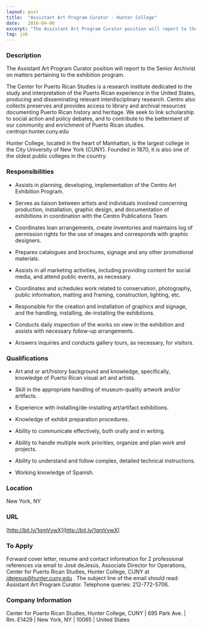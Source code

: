 ```yaml
---
layout: post
title:  "Assistant Art Program Curator - Hunter College"
date:   2016-04-06
excerpt: "The Assistant Art Program Curator position will report to the Senior Archivist on matters pertaining to the exhibition program. The Center for Puerto Rican Studies is a research institute dedicated to the study and interpretation of the Puerto Rican experience in the United States, producing and disseminating relevant interdisciplinary research...."
tag: job
---
```


### Description   

The Assistant Art Program Curator position will report to the Senior Archivist on matters pertaining to the exhibition program.

The Center for Puerto Rican Studies is a research institute dedicated to the study and interpretation of the Puerto Rican experience in the United States, producing and disseminating relevant interdisciplinary research. Centro also collects preserves and provides access to library and archival resources documenting Puerto Rican history and heritage. We seek to link scholarship to social action and policy debates, and to contribute to the betterment of our community and enrichment of Puerto Rican studies. centropr.hunter.cuny.edu

Hunter College, located in the heart of Manhattan, is the largest college in the City University of New York (CUNY). Founded in 1870, it is also one of the oldest public colleges in the country.


### Responsibilities   

* Assists in planning, developing, implementation of the Centro Art Exhibition Program.

* Serves as liaison between artists and individuals involved concerning production, installation, graphic design, and documentation of exhibitions in coordination with the Centro Publications Team.

* Coordinates loan arrangements, create inventories and maintains log of permission rights for the use of images and corresponds with graphic designers.

* Prepares catalogues and brochures, signage and any other promotional materials.

* Assists in all marketing activities, including providing content for social media, and attend public events, as necessary.

* Coordinates and schedules work related to conservation, photography, public information, matting and framing, construction, lighting, etc.

* Responsible for the creation and installation of graphics and signage, and the handling, installing, de-installing the exhibitions.

* Conducts daily inspection of the works on view in the exhibition and assists with necessary follow-up arrangements.

* Answers inquiries and conducts gallery tours, as necessary, for visitors.



### Qualifications   

* Art and or art/history background and knowledge, specifically, knowledge of Puerto Rican visual art and artists.

* Skill in the appropriate handling of museum-quality artwork and/or artifacts.

* Experience with installing/de-installing art/artifact exhibitions.

* Knowledge of exhibit preparation procedures.

* Ability to communicate effectively, both orally and in writing.

* Ability to handle multiple work priorities, organize and plan work and projects.

* Ability to understand and follow complex, detailed technical instructions.

* Working knowledge of Spanish.





### Location   

New York, NY


### URL   

 [http://bit.ly/1qmVywX](http://bit.ly/1qmVywX)

### To Apply   

Forward cover letter, resume and contact information for 2 professional references via email to  José deJesús, Associate Director for Operations, Center for Puerto Rican Studies, Hunter College, CUNY at jdejesus@hunter.cuny.edu  . The subject line of the email should read: Assistant Art Program Curator. Telephone queries: 212-772-5706.


### Company Information   

Center for Puerto Rican Studies, Hunter College, CUNY | 695 Park Ave. | Rm. E1429 | New York, NY | 10065 | United States




